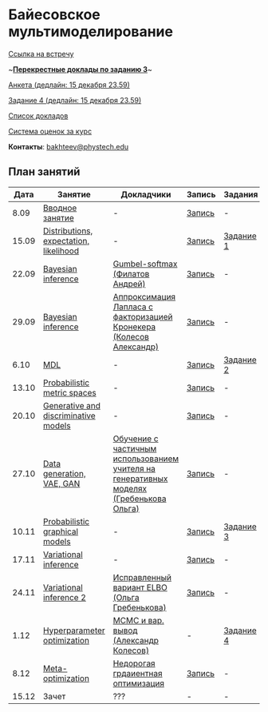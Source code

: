 # Байесовское мультимоделирование

[Ссылка на встречу](http://m1p.org/go_zoom2)


~**[Перекрестные доклады по заданию 3](cross_talks/task3.md)**~

[Анкета (дедлайн: 15 декабря 23.59)](https://forms.gle/bYtaEwfDEDANgVmQ6)

[Задание 4 (дедлайн: 15 декабря 23.59)](task4/)

[Список докладов](talks.md)

[Система оценок за курс](eval.md)

**Контакты**: bakhteev@phystech.edu

## План занятий
|Дата|Занятие|Докладчики|Запись| Задания |
| --- | --- | --- | --- | --- |
| 8.09 |   [Вводное занятие](slides/slides_0_intro.pdf)      | -  | [Запись](https://www.youtube.com/watch?v=O3hrivelSC4) | - |
| 15.09 |   [Distributions, expectation, likelihood](slides/slides_1_distributions.pdf)      | - | [Запись](https://www.youtube.com/watch?v=29hXwr3d_sU)  | [Задание 1](task1) |
| 22.09 |   [Bayesian inference](slides/slides_2_inference.pdf)       | [Gumbel-softmax (Филатов Андрей)](student_talks/Gumbel_distribution.pdf)  |  [Запись](https://www.youtube.com/watch?v=KI0nBqBViy0) | - |
| 29.09 |   [Bayesian inference](slides/slides_2_inference.pdf)        | [Аппроксимация Лапласа с факторизацией Кронекера (Колесов Александр)](student_talks/Laplace_Kronecker.pdf) |  [Запись](https://www.youtube.com/watch?v=5vC1RoTMToM&t=1s) | - |
| 6.10 |  [MDL](slides/slides_3_mdl.pdf)     | - |  [Запись](https://www.youtube.com/watch?v=KxnE0z7UkaU) | [Задание 2](https://github.com/Intelligent-Systems-Phystech/BMM-21/tree/master/task2) |
| 13.10 |   [Probabilistic metric spaces](slides/slides_4_prob.pdf)     | - | [Запись](https://www.youtube.com/watch?v=Ho5BKkbY14A) | - |
| 20.10 |   [Generative and discriminative models](slides/slides_5_gendisc.pdf)      | - |  [Запись](https://www.youtube.com/watch?v=WODEjWQoTHY) | - |
| 27.10 |   [Data generation, VAE, GAN](slides/slides_6_generative.pdf)      | [Обучение с частичным использованием учителя на генеративных моделях (Гребенькова Ольга)](https://github.com/Intelligent-Systems-Phystech/BMM-21/blob/master/student_talks/Grebenkova_GAN_semi_supervised.pdf) |  [Запись](https://www.youtube.com/watch?v=2sMNoxa0_lA) | - |
| 10.11 |   [Probabilistic graphical models](slides/slides_7_graph.pdf)       | - |  [Запись](https://youtu.be/2kUPPgxHr1A) |  [Задание 3](task3) |
| 17.11 |   [Variational inference](slides/slides_8_var1.pdf)       | - |  [Запись](https://youtu.be/gUDAHudPT_Y) | - |
| 24.11 |   [Variational inference 2](slides/slides_9_var2.pdf)      | [Исправленный вариант ELBO (Ольга Гребенькова)](https://github.com/Intelligent-Systems-Phystech/BMM-21/blob/master/student_talks/GrebenkovaFixedELBO.pdf) |  [Запись](https://www.youtube.com/watch?v=wkrH-7ot3Qk&t=1s) | - |
| 1.12 |   [Hyperparameter optimization](slides/slides_10_hyper.pdf)     | [MCMC и вар. вывод (Александр Колесов)](student_talks/Kolesov_mcmc.pdf) |  - | [Задание 4](task4) |
| 8.12 |   [Meta-optimization](slides/slides_11_meta.pdf)     | [Недорогая грдаиентная оптимизация](student_talks/Pankratov_HOIFT.pdf) |  [Запись](https://www.youtube.com/watch?v=ExwrM6IAWHQ&t=1742s) |  - |
| 15.12 |   Зачет     | ??? |  - | - |


